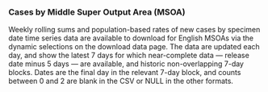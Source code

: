 ### Cases by Middle Super Output Area (MSOA)

Weekly rolling sums and population-based rates of new cases by specimen date time series data are available to download for English MSOAs via the dynamic selections on the download data page. The data are updated each day, and show the latest 7 days for which near-complete data &mdash; release date minus 5 days &mdash; are available, and historic non-overlapping 7-day blocks. Dates are the final day in the relevant 7-day block, and counts between 0 and 2 are blank in the CSV or NULL in the other formats.
